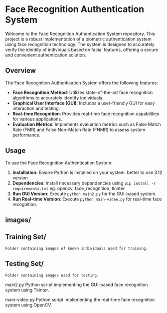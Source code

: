 # Face Recognition Authentication System

Welcome to the Face Recognition Authentication System repository. This project is a robust implementation of a biometric authentication system using face recognition technology. The system is designed to accurately verify the identity of individuals based on facial features, offering a secure and convenient authentication solution.

## Overview

The Face Recognition Authentication System offers the following features:

- **Face Recognition Method**: Utilizes state-of-the-art face recognition algorithms to accurately identify individuals.
- **Graphical User Interface (GUI)**: Includes a user-friendly GUI for easy interaction and testing.
- **Real-time Recognition**: Provides real-time face recognition capabilities for various applications.
- **Evaluation Metrics**: Implements evaluation metrics such as False Match Rate (FMR) and False Non-Match Rate (FNMR) to assess system performance.

## Usage

To use the Face Recognition Authentication System:

1. **Installation**: Ensure Python is installed on your system. better to use 3.12 version
2. **Dependencies**: Install necessary dependencies using `pip install -r requirements.txt` eg. opencv, face_recognition, tkinter.
3. **Run GUI Version**: Execute `python main2.py` for the GUI-based system.
4. **Run Real-time Version**: Execute `python main-video.py` for real-time face recognition.

## images/
 ## Training Set/
    Folder containing images of known individuals used for training.
## Testing Set/
    Folder containing images used for testing.

main2.py
Python script implementing the GUI-based face recognition system using Tkinter.

main-video.py
Python script implementing the real-time face recognition system using OpenCV.

